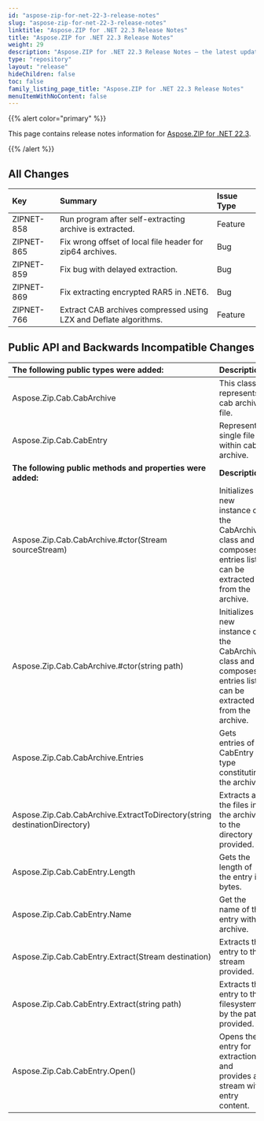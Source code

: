 ```yaml
---
id: "aspose-zip-for-net-22-3-release-notes"
slug: "aspose-zip-for-net-22-3-release-notes"
linktitle: "Aspose.ZIP for .NET 22.3 Release Notes"
title: "Aspose.ZIP for .NET 22.3 Release Notes"
weight: 29
description: "Aspose.ZIP for .NET 22.3 Release Notes – the latest updates and fixes."
type: "repository"
layout: "release"
hideChildren: false
toc: false
family_listing_page_title: "Aspose.ZIP for .NET 22.3 Release Notes"
menuItemWithNoContent: false
---
```


{{% alert color="primary" %}} 

This page contains release notes information for [Aspose.ZIP for .NET 22.3](https://releases.aspose.com/zip/net/new-releases/aspose.zip-for-.net-22.3/).

{{% /alert %}} 
## **All Changes**

|**Key**|**Summary**|**Issue Type**|
| :- | :- | :- |
|ZIPNET-858|Run program after self-extracting archive is extracted.|Feature|
|ZIPNET-865|Fix wrong offset of local file header for zip64 archives.|Bug|
|ZIPNET-859|Fix bug with delayed extraction.|Bug|
|ZIPNET-869|Fix extracting encrypted RAR5 in .NET6.|Bug|
|ZIPNET-766|Extract CAB archives compressed using LZX and Deflate algorithms.|Feature|

## **Public API and Backwards Incompatible Changes**
|**The following public types were added:**|**Description**|
| :- | :- |
|Aspose.Zip.Cab.CabArchive|This class represents cab archive file.|
|Aspose.Zip.Cab.CabEntry|Represents single file within cab archive.|
|**The following public methods and properties were added:**|**Description**|
|Aspose.Zip.Cab.CabArchive.#ctor(Stream sourceStream)|Initializes a new instance of the CabArchive class and composes entries list can be extracted from the archive.|
|Aspose.Zip.Cab.CabArchive.#ctor(string path)|Initializes a new instance of the CabArchive class and composes entries list can be extracted from the archive.|
|Aspose.Zip.Cab.CabArchive.Entries|Gets entries of CabEntry type constituting the archive.|
|Aspose.Zip.Cab.CabArchive.ExtractToDirectory(string destinationDirectory)|Extracts all the files in the archive to the directory provided.|
|Aspose.Zip.Cab.CabEntry.Length|Gets the length of the entry in bytes.|
|Aspose.Zip.Cab.CabEntry.Name|Get the name of the entry within archive.|
|Aspose.Zip.Cab.CabEntry.Extract(Stream destination)|Extracts the entry to the stream provided.|
|Aspose.Zip.Cab.CabEntry.Extract(string path)|Extracts the entry to the filesystem by the path provided.|
|Aspose.Zip.Cab.CabEntry.Open()|Opens the entry for extraction and provides a stream with entry content.|